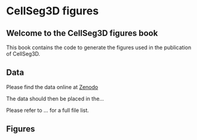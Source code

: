# CellSeg3D figures

## Welcome to the CellSeg3D figures book

This book contains the code to generate the figures used in the publication of CellSeg3D.

## Data

Please find the data online at [Zenodo](https://zenodo.org/)

The data should then be placed in the...

Please refer to ... for a full file list.

## Figures

```{tableofcontents}
```
